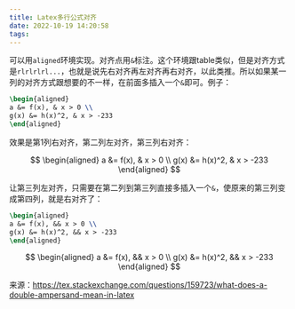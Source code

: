 ```yaml
---
title: Latex多行公式对齐
date: 2022-10-19 14:20:58
tags:
---
```


可以用`aligned`环境实现。对齐点用`&`标注。这个环境跟table类似，但是对齐方式是`rlrlrlrl...`，也就是说先右对齐再左对齐再右对齐，以此类推。所以如果某一列的对齐方式跟想要的不一样，在前面多插入一个`&`即可。例子：

```tex
\begin{aligned}
a &= f(x), & x > 0 \\
g(x) &= h(x)^2, & x > -233
\end{aligned}
```

效果是第1列右对齐，第二列左对齐，第三列右对齐：

$$
\begin{aligned}
a &= f(x), & x > 0 \\
g(x) &= h(x)^2, & x > -233
\end{aligned}
$$

让第三列左对齐，只需要在第二列到第三列直接多插入一个`&`，使原来的第三列变成第四列，就是右对齐了：

```tex
\begin{aligned}
a &= f(x), && x > 0 \\
g(x) &= h(x)^2, && x > -233
\end{aligned}
```

$$
\begin{aligned}
a &= f(x), && x > 0 \\
g(x) &= h(x)^2, && x > -233
\end{aligned}
$$

来源：<https://tex.stackexchange.com/questions/159723/what-does-a-double-ampersand-mean-in-latex>
